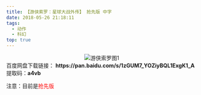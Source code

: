 ```yaml
---
title: 【游侠索罗：星球大战外传】 抢先版 中字
date: 2018-05-26 21:18:11
tags:
  - 动作
  - 科幻
top: true
---
```

<div align=center>
    <img src="/assets/images/a/1/yxsl/1.jpg" alt="游侠索罗图1">
</div>
<!-- more -->
百度网盘下载链接：
<b>https://pan.baidu.com/s/1zGUM7_YOZiyBQL1ExgK1_A</b>
提取码：<b>a4vb</b>

注意：目前是<span style="color: red">抢先版</span>
